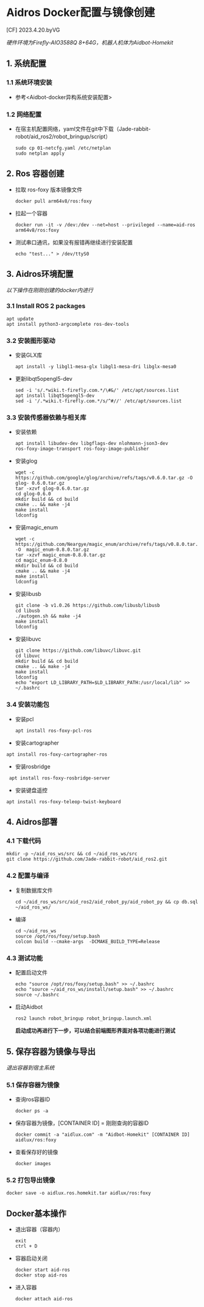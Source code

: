 # Aidros Docker配置与镜像创建

[CF] 2023.4.20.byVG

*硬件环境为Firefly-AIO3588Q 8+64G，机器人机体为Aidbot-Homekit*

## 1. 系统配置

### 1.1 系统环境安装

- 参考<Aidbot-docker异构系统安装配置>

### 1.2 网络配置

- 在宿主机配置网络，yaml文件在git中下载（Jade-rabbit-robot/aid_ros2/robot_bringup/script）

  ```
  sudo cp 01-netcfg.yaml /etc/netplan
  sudo netplan apply
  ```
  
## 2. Ros 容器创建

- 拉取 ros-foxy 版本镜像文件

  ```
  docker pull arm64v8/ros:foxy
  ```
  
- 拉起一个容器

  ```
  docker run -it -v /dev:/dev --net=host --privileged --name=aid-ros arm64v8/ros:foxy
  ```

- 测试串口通讯，如果没有报错再继续进行安装配置

  ```
  echo "test..." > /dev/ttyS0
  ```
  
## 3. Aidros环境配置

*以下操作在刚刚创建的docker内进行*

### 3.1  Install ROS 2 packages
```
apt update
apt install python3-argcomplete ros-dev-tools
```
### 3.2  安装图形驱动
- 安装GLX库
	```
	apt install -y libgl1-mesa-glx libgl1-mesa-dri libglx-mesa0
	```
- 更新libqt5opengl5-dev
	```
	sed -i 's/.*wiki.t-firefly.com.*/\#&/' /etc/apt/sources.list
	apt install libqt5opengl5-dev
	sed -i '/.*wiki.t-firefly.com.*/s/^#//' /etc/apt/sources.list
	```

### 3.3 安装传感器依赖与相关库

- 安装依赖

	```
	apt install libudev-dev libgflags-dev nlohmann-json3-dev 
	ros-foxy-image-transport ros-foxy-image-publisher
	```
- 安装glog
    ```
	wget -c https://github.com/google/glog/archive/refs/tags/v0.6.0.tar.gz -O glog- 0.6.0.tar.gz
	tar -xzvf glog-0.6.0.tar.gz
	cd glog-0.6.0
	mkdir build && cd build
	cmake .. && make -j4
	make install
	ldconfig 
	```

- 安装magic_enum

	```
	wget -c https://github.com/Neargye/magic_enum/archive/refs/tags/v0.8.0.tar.gz -O  magic_enum-0.8.0.tar.gz
	tar -xzvf magic_enum-0.8.0.tar.gz
	cd magic_enum-0.8.0
	mkdir build && cd build
	cmake .. && make -j4
	make install
	ldconfig
	```
	
- 安装libusb

	```
	git clone -b v1.0.26 https://github.com/libusb/libusb
  cd libusb
  ./autogen.sh && make -j4
  make install
  ldconfig
  ```
- 安装libuvc
    ```
    git clone https://github.com/libuvc/libuvc.git
    cd libuvc
    mkdir build && cd build
    cmake .. && make -j4
    make install
    ldconfig 
    echo "export LD_LIBRARY_PATH=$LD_LIBRARY_PATH:/usr/local/lib" >> ~/.bashrc
    ```

### 3.4 安装功能包

- 安装pcl

  ```
  apt install ros-foxy-pcl-ros
  ```
-  安装cartographer
  ```
  apt install ros-foxy-cartographer-ros
  ```
-  安装rosbridge
  ```
   apt install ros-foxy-rosbridge-server
  ```
-  安装键盘遥控
  ```
  apt install ros-foxy-teleop-twist-keyboard
  ```

## 4. Aidros部署

### 4.1 下载代码

``` 
mkdir -p ~/aid_ros_ws/src && cd ~/aid_ros_ws/src
git clone https://github.com/Jade-rabbit-robot/aid_ros2.git
```

### 4.2 配置与编译

- 复制数据库文件

  ```
  cd ~/aid_ros_ws/src/aid_ros2/aid_robot_py/aid_robot_py && cp db.sql ~/aid_ros_ws/
  ```

- 编译

  ```
  cd ~/aid_ros_ws
  source /opt/ros/foxy/setup.bash
  colcon build --cmake-args  -DCMAKE_BUILD_TYPE=Release
  ```

### 4.3 测试功能

- 配置启动文件

  ```
  echo "source /opt/ros/foxy/setup.bash" >> ~/.bashrc
  echo "source ~/aid_ros_ws/install/setup.bash" >> ~/.bashrc
  source ~/.bashrc
  ```

- 启动Aidbot

  ```
  ros2 launch robot_bringup robot_bringup.launch.xml
  ```

  **启动成功再进行下一步，可以结合前端图形界面对各项功能进行测试**

## 5. 保存容器为镜像与导出

*退出容器到宿主系统*

### 5.1 保存容器为镜像

- 查询ros容器ID

  ```
  docker ps -a
  ```

- 保存容器为镜像，[CONTAINER ID] = 刚刚查询的容器ID

  ```
  docker commit -a "aidlux.com" -m "Aidbot-Homekit" [CONTAINER ID] aidlux/ros:foxy
  ```

- 查看保存好的镜像

  ```
  docker images
  ```

### 5.2 打包导出镜像

```
docker save -o aidlux.ros.homekit.tar aidlux/ros:foxy
```

## Docker基本操作

- 退出容器（容器内）

  ```
  exit
  ctrl + D
  ```

- 容器启动关闭

  ```
  docker start aid-ros
  docker stop aid-ros
  ```

- 进入容器

  ```
  docker attach aid-ros
  ```
  
  
